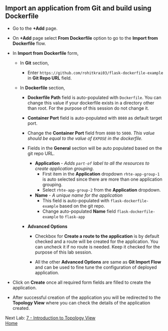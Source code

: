## Import an application from Git and build using Dockerfile

- Go to the **+Add** page.
- On **+Add** page select **From Dockerfile** option to go to the **Import from Dockerfile** flow.

- In **Import from Dockerfile** form,

  - In **Git** section,
    - Enter `https://github.com/rohitkrai03/flask-dockerfile-example` in **Git Repo URL** field.

  - In **Dockerfile** section,
    - **Dockerfile Path** field is auto-populated with `Dockerfile`. You can change this value if your dockerfile exists in a directory other than root. For the purpose of this session do not change it.
    - **Container Port** field is auto-populated with `8080` as default target port.
    - Change the **Container Port** field from `8080` to `5000`. *This value should be equal to the value of `EXPOSE` in the dockerfile.*

    - Fields in the **General** section will be auto populated based on the git repo URL.
      - **Application** - *Adds `part-of` label to all the resources to create application grouping*.
        - First item in the **Application** dropdown `rhte-app-group-1` is auto selected since there are more than one application grouping.
        - Select `rhte-app-group-2` from the **Application** dropdown.
      - **Name** - *A unique name for the application*
        - This field is auto-populated with `flask-dockerfile-example` based on the git repo.
        - Change auto-populated **Name** field `flask-dockerfile-example` to `flask-app`

    - **Advanced Options** 
      - Checkbox for **Create a route to the application** is by default checked and a route will be created for the application. You can uncheck it if no route is needed. Keep it checked for the purpose of this lab session.

      - All the other **Advanced Options** are same as **Git Import Flow** and can be used to fine tune the configuration of deployed application.

- Click on **Create** once all required form fields are filled to create the application.
- After successful creation of the application you will be redirected to the **Topology View** where you can check the details of the application created. 


Next Lab: [7 - Introduction to Topology View](./topology.md)<br>
[Home](./README.md)

